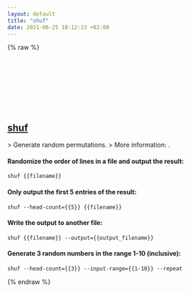 ```yaml
---
layout: default
title: "shuf"
date: 2021-06-25 18:12:13 +02:00
---
```

{% raw %}
<h2 id="shuf">
  <a href="/en/common/shuf.html">shuf</a> <a href="#shuf"><svg class="icon">
    <use href="/assets/images/unicode_sprite.svg#link" />
  </svg></a>
</h2>
> Generate random permutations.
> More information: <https://www.gnu.org/software/coreutils/shuf>.

#### Randomize the order of lines in a file and output the result:
```shell
shuf {{filename}}
```
#### Only output the first 5 entries of the result:
```shell
shuf --head-count={{5}} {{filename}}
```
#### Write the output to another file:
```shell
shuf {{filename}} --output={{output_filename}}
```
#### Generate 3 random numbers in the range 1-10 (inclusive):
```shell
shuf --head-count={{3}} --input-range={{1-10}} --repeat
```
{% endraw %}